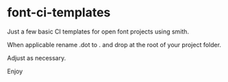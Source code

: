 # font-ci-templates

Just a few basic CI templates for open font projects using smith. 

When applicable rename .dot to . and drop at the root of your project folder. 

Adjust as necessary.

Enjoy

